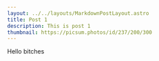 ```yaml
---
layout: ../../layouts/MarkdownPostLayout.astro
title: Post 1
description: This is post 1
thumbnail: https://picsum.photos/id/237/200/300
---
```


Hello bitches
